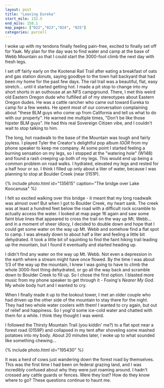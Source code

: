 ```yaml
---
layout: post
title: "Leaving Eureka"
start_mile: 132.5
end_mile: 158.1
map_pages: ["022","023","024", "025"]
categories: purcell
---
```


I woke up with my tendons finally feeling pain-free, excited to finally set off
for Yaak. My plan for the day was to find water and camp at the base of Webb
Mountain so that I could start the 3000-foot climb the next day with fresh legs.

I set off fairly early on the Kootenai Rail Trail after eating a breakfast of
oats and gas station donuts, saying goodbye to the town hall backyard that had
been my home for the past few days. The rail trail was a beautiful, flat, easy
stretch... until it started getting hot. I made a pit stop to change into my
short shorts in an outhouse at an NFS campground. There, I met this weird old
Eastern Oregon dude who fulfilled all of my stereotypes about Eastern Oregon
dudes. He was a cattle rancher who came out toward Eureka to camp for a few
weeks.  He spent most of our conversation complaining about "these BLM guys who
come up from California and tell us what to do with our property". He warned me
multiple times, "Don't be like those hipster BLM guys". He had this real
Sovereign Citizen vibe, and I couldn't wait to stop talking to him.

The long, hot roadwalk to the base of the Mountain was tough and fairly joyless.
I played Tyler the Creator's delightful pop album *IGOR* from my phone speaker
to keep me company. At some point I started feeling a burning sensation on my
legs, so I stopped at the "watering hole" (W148) and found a rash creeping up
both of my legs. This would end up being a common problem on road walks. I
hydrated, elevated my legs and rested for a half hour or so. I think I filled up
only about a liter of water, because I was planning to stop at Boulder Creek
(near 0151P).

{% include photo.html id="135615" caption="The bridge over Lake Koocanusa" %}

I felt so excited walking over this bridge - it meant that my long roadwalk was
almost over! But when I got to Boulder Creek, my heart sank. The creek was at
least a hundred feet below the road with a difficult rock scramble to actually
access the water. I looked at map page 16 again and saw some faint blue lines
that appeared to cross the trail on the way up Mt. Webb... and in a moment of
sheer idiocy, I decided to double down and hope that I could get some water on
the way up Mt. Webb and somehow find a flat spot to camp. I was already down to
about half a liter and feeling a little bit dehydrated. It took a little bit of
squinting to find the faint hiking trail leading up the mountain, but I found it
eventually and started heading up.

I didn't find any water on the way up Mt. Webb. Not even a depression in the
earth where a stream might have once flowed. By the time I was about 1/3 of the
way up the mountain, I knew I was going to have to climb the whole 3000-foot
thing dehydrated, or go all the way back and scramble down to Boulder Creek to
fill up. So I chose the first option. I blasted more music from my phone speaker
to get through it - Foxing's *Nearer My God*. My whole body hurt and I wanted to
cry.

When I finally made it up to the lookout tower, I met an older couple who had
driven up the other side of the mountain to stay there for the night. They had
two whole water coolers with them! I wanted to cry again, but out of relief and
happiness. So I yogi'd some ice-cold water and chatted with them for a while. I
think they thought I was weird.

I followed the Thirsty Mountain Trail (you kiddin' me?) to a flat spot near a
forest road (0159P) and collapsed in my tent after shoveling some mashed
potatoes into my body. About 20 minutes later, I woke up to what sounded like
something chewing...

{% include photo.html id="195430" %}

It was a herd of cows just wandering down the forest road by themselves. This
was the first time I had been on federal grazing land, and I was incredibly
confused about why they were just roaming around. I hadn't crossed any cattle
guards or fences. Were they lost? How do they know where to go? These questions
continue to haunt me.
